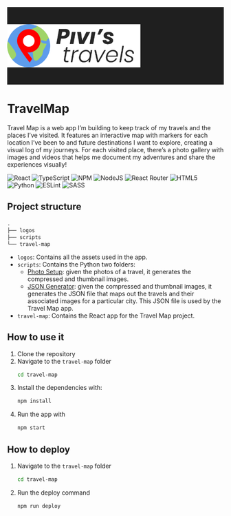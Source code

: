 <div align="center">
   <div style="display: flex;padding-block:40px;margin-bottom:20px;background-color:#1f1f1f">
      <picture>
        <source media="(prefers-color-scheme: dark)" srcset="./logos/Pivi Travel Logo Alt Dark Mode.png">
        <img  style="vertical-align: top;height:100px;margin:auto" src="./logos/Pivi Travel Logo Alt Light Mode.png">
      </picture>
   </div>
</div>

# TravelMap

Travel Map is a web app I’m building to keep track of my travels and the places I’ve visited. It features an interactive map with markers for each location I’ve been to and future destinations I want to explore, creating a visual log of my journeys. For each visited place, there’s a photo gallery with images and videos that helps me document my adventures and share the experiences visually!

![React](https://img.shields.io/badge/react-%2320232a.svg?style=for-the-badge&logo=react&logoColor=%2361DAFB) ![TypeScript](https://img.shields.io/badge/typescript-%23007ACC.svg?style=for-the-badge&logo=typescript&logoColor=white) ![NPM](https://img.shields.io/badge/NPM-%23CB3837.svg?style=for-the-badge&logo=npm&logoColor=white) ![NodeJS](https://img.shields.io/badge/node.js-6DA55F?style=for-the-badge&logo=node.js&logoColor=white) ![React Router](https://img.shields.io/badge/React_Router-CA4245?style=for-the-badge&logo=react-router&logoColor=white) ![HTML5](https://img.shields.io/badge/html5-%23E34F26.svg?style=for-the-badge&logo=html5&logoColor=white) ![Python](https://img.shields.io/badge/python-3670A0?style=for-the-badge&logo=python&logoColor=ffdd54) ![ESLint](https://img.shields.io/badge/ESLint-4B3263?style=for-the-badge&logo=eslint&logoColor=white) ![SASS](https://img.shields.io/badge/SASS-hotpink.svg?style=for-the-badge&logo=SASS&logoColor=white)

## Project structure

```text
.
├── logos
├── scripts
└── travel-map
```

- `logos`: Contains all the assets used in the app.
- `scripts`: Contains the Python two folders:
  - [Photo Setup](./scripts/photos-setup/README.md): given the photos of a travel, it generates the compressed and thumbnail images.
  - [JSON Generator](./scripts/json-generator/README.md): given the compressed and thumbnail images, it generates the JSON file that maps out the travels and their associated images for a particular city. This JSON file is used by the Travel Map app.
- `travel-map`: Contains the React app for the Travel Map project.

## How to use it

1. Clone the repository
2. Navigate to the `travel-map` folder
   ```bash
   cd travel-map
   ```
3. Install the dependencies with:
   ```bash
   npm install
   ```
4. Run the app with
   ```bash
   npm start
   ```

## How to deploy

1. Navigate to the `travel-map` folder
   ```bash
   cd travel-map
   ```
2. Run the deploy command
   ```bash
   npm run deploy
   ```
